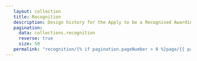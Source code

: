 ```yaml
---
   layout: collection
   title: Recognition
   description: Design history for the Apply to be a Recognised Awarding Organisation service
   pagination:
     data: collections.recognition
     reverse: true
     size: 50
   permalink: "recognition/{% if pagination.pageNumber > 0 %}page/{{ pagination.pageNumber + 1 }}{% endif %}/"
---
```

